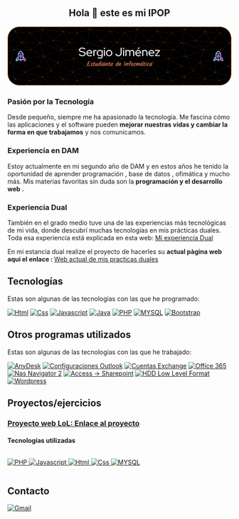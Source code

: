 <h2 align="center">Hola 👋 este es mi IPOP </h2>
 <a href="https://github.com/SergioJP1/">
    <img src="github-header-image.png">
 </a>
<h3>Pasión por la Tecnología</h3>
<p>Desde pequeño, siempre me ha apasionado la tecnología.
Me fascina cómo las aplicaciones y el software pueden <b>mejorar nuestras vidas y cambiar la forma en que trabajamos</b> y nos comunicamos.</p>

<h3>Experiencia en DAM</h3>
<p>Estoy actualmente en mi segundo año de DAM y en estos años he tenido la oportunidad de aprender programación , base de datos , ofimática y mucho más.
Mis materias favoritas sin duda son la <b>programación y el desarrollo web .</b></p>

<h3>Experiencia Dual</h3>
<p>También en el grado medio tuve una de las experiencias más tecnológicas de mi vida, donde descubrí muchas tecnologías en mis prácticas duales.
Toda esa experiencia está explicada en esta web: <a href="https://sergiodual.weebly.com/">Mi experiencia Dual</a>
<br></p>
<p>En mi estancia dual realize el proyecto de hacerles su <b>actual pàgina web aqui el enlace : </b>
    <a href="https://pont-aurell.com">Web actual de mis practicas duales</a></p>
    
## Tecnologías

Estas son algunas de las tecnologías con las que he programado:

<span style="display: inline-block;">
    <a href="https://github.com/SergioJP1/">
        <img src="https://img.shields.io/badge/HTML5-E34F26?style=for-the-badge&logo=html5&logoColor=white" alt="Html" height="25px">
    </a>
</span>
<span style="display: inline-block;">
     <a href="https://github.com/SergioJP1/">
        <img src="https://img.shields.io/badge/CSS3-1572B6?style=for-the-badge&logo=css3&logoColor=white" alt="Css" height="25px">
    </a>
</span>
<span style="display: inline-block;">
     <a href="https://github.com/SergioJP1/">
        <img src="https://img.shields.io/badge/JavaScript-F7DF1E?style=for-the-badge&logo=javascript&logoColor=black" alt="Javascript" height="25px">
    </a>
</span>
<span style="display: inline-block;">
     <a href="https://github.com/SergioJP1/">
        <img src="https://img.shields.io/badge/Java-ED8B00?style=for-the-badge&logo=openjdk&logoColor=white" alt="Java" height="25px">
    </a>
</span>
<span style="display: inline-block;">
     <a href="https://github.com/SergioJP1/">
        <img src="https://img.shields.io/badge/PHP-777BB4?style=for-the-badge&logo=php&logoColor=white" alt="PHP" height="25px">
    </a>
</span>
<span style="display: inline-block;">
     <a href="https://github.com/SergioJP1/">
        <img src="https://img.shields.io/badge/MySQL-005C84?style=for-the-badge&logo=mysql&logoColor=white" alt="MYSQL" height="25px">
    </a>
</span>
<span style="display: inline-block;">
     <a href="https://github.com/SergioJP1/">
        <img src="https://img.shields.io/badge/Bootstrap-563D7C?style=for-the-badge&logo=bootstrap&logoColor=white" alt="Bootstrap" height="25px">
    </a>
</span>


## Otros programas utilizados

Estas son algunas de las tecnologías con las que he trabajado:

<span style="display: inline-block;">
    <a href="https://github.com/SergioJP1/">
       <img src="https://img.shields.io/badge/anydesk-%23EF443B.svg?&style=for-the-badge&logo=anydesk&logoColor=white" alt="AnyDesk" height="25px">
    </a>
</span>
<span style="display: inline-block;">
     <a href="https://github.com/SergioJP1/">
        <img src="https://img.shields.io/badge/Microsoft_Outlook-0078D4?style=for-the-badge&logo=microsoft-outlook&logoColor=white" alt="Configuraciones Outlook" height="25px">
    </a>
</span>
<span style="display: inline-block;">
     <a href="https://github.com/SergioJP1/">
        <img src="https://img.shields.io/badge/Microsoft%20Exchange-blue?style=for-the-badge&logo=microsoft-exchange&logoColor=white" alt="Cuentas Exchange" height="25px">
    </a>
</span>
<span style="display: inline-block;">
     <a href="https://github.com/SergioJP1/">
        <img src="https://img.shields.io/badge/Office%20365-darkblue?style=for-the-badge&logo=microsoft-office&logoColor=white" alt="Office 365" height="25px">
     </a>
</span>
<span style="display: inline-block;">
     <a href="https://github.com/SergioJP1/">
        <img src="https://img.shields.io/badge/NAS%20Navigator%202-darkred?style=for-the-badge" alt="Nas Navigator 2" height="25px">
     </a>
</span>
<span style="display: inline-block;">
     <a href="https://github.com/SergioJP1/">
        <img src="https://img.shields.io/badge/Microsoft%20Access%2FSharePoint-blue?style=for-the-badge&logo=microsoft&logoColor=white" alt=" Access -> Sharepoint" height="25px">
     </a>
</span>
<span style="display: inline-block;">
     <a href="https://github.com/SergioJP1/">
        <img src="https://img.shields.io/badge/HDD%20Low%20Level%20Format-orange?style=for-the-badge" alt=" HDD Low Level Format" height="25px">
     </a>
</span>
<span style="display: inline-block;">
     <a href="https://github.com/SergioJP1/">
        <img src="https://img.shields.io/badge/Wordpress-21759B?style=for-the-badge&logo=wordpress&logoColor=white" alt=" Wordpress" height="25px">
     </a>
</span>

## Proyectos/ejercicios
<a href="https://ejemplophpsergio.000webhostapp.com/"> <h3>Proyecto web LoL: Enlace al proyecto </a>  </h3>

 
 #### Tecnologías utilizadas
 <p style="display: inline-block">
     <a href="https://github.com/SergioJP1/">
        <img src="https://img.shields.io/badge/PHP-777BB4?style=for-the-badge&logo=php&logoColor=white" alt="PHP" height="25px">
        <img src="https://img.shields.io/badge/JavaScript-F7DF1E?style=for-the-badge&logo=javascript&logoColor=black" alt="Javascript" height="25px">
        <img src="https://img.shields.io/badge/HTML5-E34F26?style=for-the-badge&logo=html5&logoColor=white" alt="Html" height="25px">
        <img src="https://img.shields.io/badge/CSS3-1572B6?style=for-the-badge&logo=css3&logoColor=white" alt="Css" height="25px">
       <img src="https://img.shields.io/badge/MySQL-005C84?style=for-the-badge&logo=mysql&logoColor=white" alt="MYSQL" height="25px">
    </a>
   </p>


  <h2>Contacto</h2>
  <a href="mailto:jimenez.pajuelo.sergio@alumnat.copernic.cat">
    <img src="https://img.shields.io/badge/Gmail-D14836?style=for-the-badge&logo=gmail&logoColor=white" alt="Gmail">






<!---
SergioJP1/SergioJP1 is a ✨ special ✨ repository because its `README.md` (this file) appears on your GitHub profile.
You can click the Preview link to take a look at your changes.
--->

